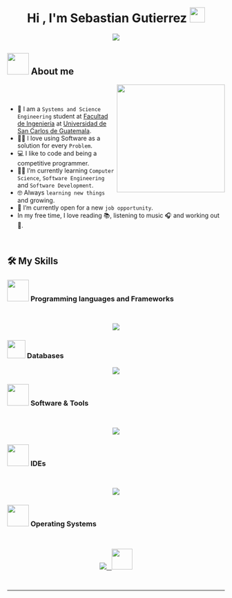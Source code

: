 <h1 align="center">Hi , I'm Sebastian Gutierrez <img src="https://media.giphy.com/media/hvRJCLFzcasrR4ia7z/giphy.gif" width="35"></h1>
<p align="center">
  <a href="https://github.com/DenverCoder1/readme-typing-svg"><img src="https://readme-typing-svg.herokuapp.com?font=Time+New+Roman&color=%23C8BE25&size=25&center=true&vCenter=true&width=600&height=100&lines=Computer+Science+Engineering+Student;Universidad+de+San+Carlos+de+Guatemala"></a>
</p>

## <picture><img src = "https://github.com/7oSkaaa/7oSkaaa/blob/main/Images/about_me.gif?raw=true" width = 50px></picture> About me

<picture> <img align="right" src="https://github.com/7oSkaaa/7oSkaaa/blob/main/Images/Right_Side.gif?raw=true" width = 250px></picture>

<br><br>

- :school: I am a `Systems and Science Engineering` student at [Facultad de Ingeniería](https://portal.ingenieria.usac.edu.gt/) at [Universidad de San Carlos de Guatemala](https://usac.edu.gt/).
- :technologist: I love using Software as a solution for every `Problem`.
- :computer: I like to code and being a competitive programmer.
- :student: I’m currently learning `Computer Science`, `Software Engineering` and `Software Development`.
- :nerd_face: Always `learning new things` and growing.
- :thinking: I’m currently open for a new `job opportunity`.
- In my free time, I love reading :books:, listening to music :headphones: and working out :muscle:.
<br>

## 🛠️ My Skills

### <picture> <img src = "https://github.com/7oSkaaa/7oSkaaa/blob/main/Images/Front_End.gif?raw=true" width = 50px>  </picture> Programming languages and Frameworks
<br>
<p align="center">
  <a href="https://skillicons.dev">
    <img src="https://skillicons.dev/icons?i=js,express,nodejs,java,react,css,py,django,flask,cpp,html" />
  </a>
</p>

### <picture><img src="https://cdn.jsdelivr.net/gh/devicons/devicon@latest/icons/azuresqldatabase/azuresqldatabase-original.svg" width = 42px /></picture> Databases
<p align="center">
  <a href="https://skillicons.dev">
    <img src="https://skillicons.dev/icons?i=mongodb,mysql,sqlite" />
  </a>
</p>

 ### <picture> <img src = "https://github.com/7oSkaaa/7oSkaaa/blob/main/Images/Software_Tools.gif?raw=true" width = 50px>  </picture> Software & Tools
<br>
<p align="center">
  <a href="https://skillicons.dev">
    <img src="https://skillicons.dev/icons?i=git,github,md,npm,pnpm,vite" />
  </a>
</p>

 ### <picture> <img src = "https://github.com/7oSkaaa/7oSkaaa/blob/main/Images/IDEs.gif?raw=true" width = 50px>  </picture> IDEs
<br>
<p align="center">
  <a href="https://skillicons.dev">
    <img src="https://skillicons.dev/icons?i=vscode,visualstudio" />
  </a>
</p>

 ### <picture> <img src = "https://github.com/7oSkaaa/7oSkaaa/blob/main/Images/OS.gif?raw=true" width = 50px>  </picture> Operating Systems
<br>
<p align="center">
  <a href="https://skillicons.dev">
    <img src="https://skillicons.dev/icons?i=linux,windows" />&nbsp;&nbsp;&nbsp;<img src="https://cdn.jsdelivr.net/gh/devicons/devicon@latest/icons/fedora/fedora-original.svg" width=48px />
  </a>
</p>

<br> 

<!-- ## <picture> <img src="https://github.com/7oSkaaa/7oSkaaa/blob/main/Images/Connect-with-me.gif?raw=true" width="100px"> </picture> Connect with me
<p align="center">
	<a href="#"><img src="https://skillicons.dev/icons?i=gmail" alt="Gmail"/></a>
	<a href="#"><img src="https://cdn.jsdelivr.net/gh/devicons/devicon@latest/icons/facebook/facebook-original.svg" alt="Facebook" width=50px/></a>
	<a href="#"><img src="https://skillicons.dev/icons?i=instagram" alt="Instagram"/></a>
	<a href="#"><img src="https://skillicons.dev/icons?i=linkedin" alt="LinkedIn"/></a>
</p>
-->

---

	
